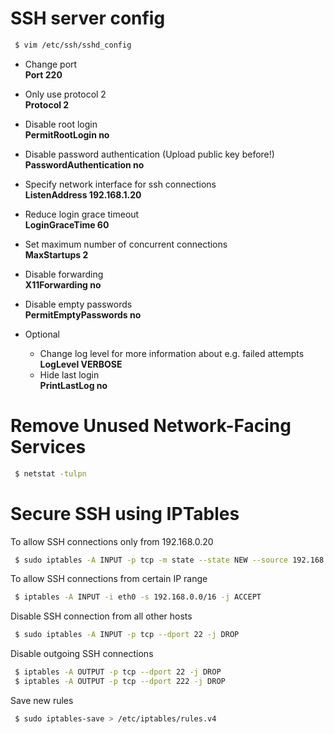 
# SSH server config

```bash
 $ vim /etc/ssh/sshd_config
```
* Change port  
  **Port 220**
  
* Only use protocol 2  
  **Protocol 2**
  
* Disable root login  
  **PermitRootLogin no**

* Disable password authentication (Upload public key before!)  
  **PasswordAuthentication no**
  
* Specify network interface for ssh connections  
  **ListenAddress 192.168.1.20**
  
* Reduce login grace timeout  
  **LoginGraceTime 60**

* Set maximum number of concurrent connections  
  **MaxStartups 2**

* Disable forwarding  
  **X11Forwarding no**
  
* Disable empty passwords  
  **PermitEmptyPasswords no**
  
* Optional
  * Change log level for more information about e.g. failed attempts  
    **LogLevel VERBOSE**
  * Hide last login  
    **PrintLastLog no**

# Remove Unused Network-Facing Services
```bash
 $ netstat -tulpn
```

# Secure SSH using IPTables
To allow SSH connections only from 192.168.0.20
```bash
 $ sudo iptables -A INPUT -p tcp -m state --state NEW --source 192.168.0.20 --dport 22 -j ACCEPT
```
To allow SSH connections from certain IP range
```bash
 $ iptables -A INPUT -i eth0 -s 192.168.0.0/16 -j ACCEPT
```
Disable SSH connection from all other hosts
```bash
 $ sudo iptables -A INPUT -p tcp --dport 22 -j DROP
```
Disable outgoing SSH connections
```bash
 $ iptables -A OUTPUT -p tcp --dport 22 -j DROP
 $ iptables -A OUTPUT -p tcp --dport 222 -j DROP
```

Save new rules
```bash
 $ sudo iptables-save > /etc/iptables/rules.v4
```
